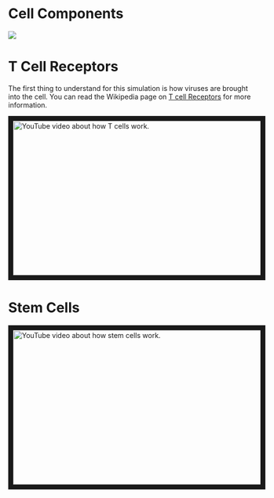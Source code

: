 # Cell Components
<img src="http://employees.csbsju.edu/hjakubowski/classes/ch250/CellImageMapB.jpg" />

# T Cell Receptors
The first thing to understand for this simulation is how viruses are brought into the cell. You can read the Wikipedia page on <a href="http://en.wikipedia.org/wiki/T-cell_receptor" target="_blank">T cell Receptors</a> for more information.

<a href="http://www.youtube.com/watch?feature=player_embedded&v=RO6qmpApyDM
" target="_blank"><img src="http://img.youtube.com/vi/RO6qmpApyDM/0.jpg" 
alt="YouTube video about how T cells work." width="560" height="315" border="10" /></a>

# Stem Cells

<a href="http://www.youtube.com/watch?feature=player_embedded&v=jF2iXpoG5j8
" target="_blank"><img src="http://img.youtube.com/vi/jF2iXpoG5j8/0.jpg" 
alt="YouTube video about how stem cells work." width="560" height="315" border="10" /></a>